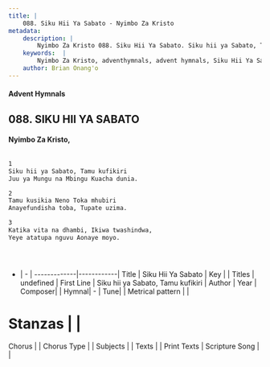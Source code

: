 ```yaml
---
title: |
    088. Siku Hii Ya Sabato - Nyimbo Za Kristo
metadata:
    description: |
        Nyimbo Za Kristo 088. Siku Hii Ya Sabato. Siku hii ya Sabato, Tamu kufikiri  Juu ya Mungu na Mbingu Kuacha dunia.   
    keywords:  |
        Nyimbo Za Kristo, adventhymnals, advent hymnals, Siku Hii Ya Sabato, Siku hii ya Sabato, Tamu kufikiri . 
    author: Brian Onang'o
---
```


#### Advent Hymnals
## 088. SIKU HII YA SABATO
####  Nyimbo Za Kristo,

```txt

1
Siku hii ya Sabato, Tamu kufikiri 
Juu ya Mungu na Mbingu Kuacha dunia. 

2
Tamu kusikia Neno Toka mhubiri 
Anayefundisha toba, Tupate uzima. 

3
Katika vita na dhambi, Ikiwa twashindwa, 
Yeye atatupa nguvu Aonaye moyo.





```

- |   -  |
-------------|------------|
Title | Siku Hii Ya Sabato |
Key |  |
Titles | undefined |
First Line | Siku hii ya Sabato, Tamu kufikiri  |
Author | 
Year | 
Composer| |
Hymnal|  - |
Tune|  |
Metrical pattern | |
# Stanzas |  |
Chorus |  |
Chorus Type |  |
Subjects | |
Texts |  |
Print Texts | 
Scripture Song |  |
    
